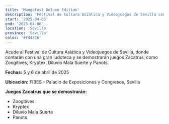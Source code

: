 ```yaml
---
title: 'Mangafest Deluxe Edition'
description: 'Festival de Cultura Asiática y Videojuegos de Sevilla con gran ludoteca y demostraciones de juegos Zacatrus.'
start: '2025-04-05'
end: '2025-04-06'
location: 'Sevilla'
province: 'Sevilla'
color: '#F44336'
---
```


Acude al Festival de Cultura Asiática y Videojuegos de Sevilla, donde contarán con una gran ludoteca y se demostrarán juegos Zacatrus, como Zoogitives, Kryptex, Diluvio Mala Suerte y Panots.

**Fechas:** 5 y 6 de abril de 2025

**Ubicación:** FIBES - Palacio de Exposiciones y Congresos, Sevilla

**Juegos Zacatrus que se demostrarán:**
- Zoogitives
- Kryptex
- Diluvio Mala Suerte
- Panots
